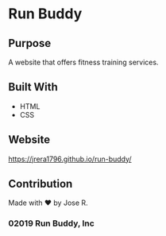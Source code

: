# Run Buddy

## Purpose
A website that offers fitness training services.

## Built With
* HTML
* CSS

## Website
https://jrera1796.github.io/run-buddy/

## Contribution
Made with ❤️ by Jose R.

### 02019 Run Buddy, Inc
